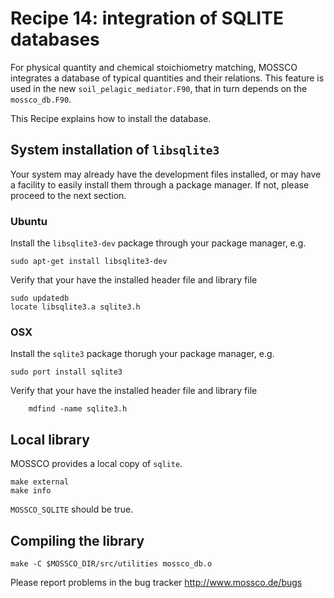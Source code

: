 # Recipe 14: integration of SQLITE databases

For physical quantity and chemical stoichiometry matching, MOSSCO integrates
a database of typical quantities and their relations.  This feature is used
in the new `soil_pelagic_mediator.F90`, that in turn depends on the `mossco_db.F90`.

This Recipe explains how to install the database.

## System installation of `libsqlite3`

Your system may already have the development files installed, or may have a facility
to easily install them through a package manager.  If not, please proceed to the next section.

### Ubuntu

Install the `libsqlite3-dev` package through your package manager, e.g.

    sudo apt-get install libsqlite3-dev

Verify that your have the installed header file and library file

    sudo updatedb
    locate libsqlite3.a sqlite3.h

### OSX

Install the `sqlite3` package thorugh your package manager, e.g.

    sudo port install sqlite3

Verify that your have the installed header file and library file

        mdfind -name sqlite3.h

## Local library

MOSSCO provides a local copy of `sqlite`.

    make external
    make info

`MOSSCO_SQLITE` should be true.

## Compiling the library

    make -C $MOSSCO_DIR/src/utilities mossco_db.o

Please report problems in the bug tracker http://www.mossco.de/bugs
